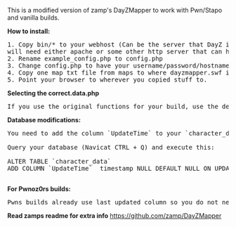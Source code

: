 This is a modified version of zamp's DayZMapper to work with Pwn/Stapo and vanilla builds.</b>

<b>How to install:</b>

<pre>
1. Copy bin/* to your webhost (Can be the server that DayZ is running on but you
will need either apache or some other http server that can handle php)
2. Rename example_config.php to config.php
3. Change config.php to have your username/password/hostname etc.
4. Copy one map txt file from maps to where dayzmapper.swf is and rename to map.txt
5. Point your browser to wherever you copied stuff to.
</pre>

<b>Selecting the correct.data.php</b>
<pre>
If you use the original functions for your build, use the default /bin/data.php. If you use my Improved Vehicle Spawn functions (or any of my guides that use a Landmark column in object_data), you can rename doc-data.php to data.php and continue with this guide.
</pre>

<b>Database modifications:</b>

<pre>
You need to add the column `UpdateTime` to your `character_data` table. If you are using pwnoz0rs build, skip this step and read the "For Pwnoz0r" section.

Query your database (Navicat CTRL + Q) and execute this:

ALTER TABLE `character_data`
ADD COLUMN `UpdateTime`  timestamp NULL DEFAULT NULL ON UPDATE CURRENT_TIMESTAMP AFTER `Timestamp`;

</pre>

<b>For Pwnoz0rs builds:</b>

<pre>
Pwns builds already use last_updated column so you do not need to add UpdateTime. Instead, open your data.php and change any occurance of `UpdateTime` to `last_updated`
</pre>

<b>Read zamps readme for extra info</b>
https://github.com/zamp/DayZMapper
